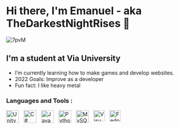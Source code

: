 
          
# Hi there, I'm Emanuel - aka TheDarkestNightRises 👋 


![7pvM](https://user-images.githubusercontent.com/91905169/194719990-25fb0234-6f6a-4314-9044-fc3ba4bdd756.gif)


## I'm a student at Via University

- I’m currently learning how to make games and develop websites.
- 2022 Goals: Improve as a developer
- Fun fact: I like heavy metal

### Languages and Tools :
<img align="left" alt="Unity" width="34px" src="https://user-images.githubusercontent.com/91905169/194719157-224857cd-8a04-44e3-bd98-ee04feefabd9.png" style="padding-right:10px;" />
<img align="left" alt="C#" width="34px" src="https://user-images.githubusercontent.com/91905169/194720394-ca0fb1e6-d142-497e-af59-a965d8ee6a63.png" style="padding-right:10px;" />
<img align="left" alt="Java" width="34px" src="https://cdn.jsdelivr.net/gh/devicons/devicon/icons/java/java-original.svg" style="padding-right:10px;" />
<img align="left" alt="Python" width="34px" src="https://cdn.jsdelivr.net/gh/devicons/devicon/icons/python/python-original.svg" style="padding-right:10px;" />
<img align="left" alt="MySQL" width="34px" src="https://cdn.jsdelivr.net/gh/devicons/devicon/icons/mysql/mysql-original.svg" style="padding-right:10px;" />
<img align="left" alt="Visual Studio Code" width="30px" src="https://cdn.jsdelivr.net/gh/devicons/devicon/icons/vscode/vscode-original.svg" style="padding-right:10px;" />
<img align="left" alt="Fedora" width="30px" src="https://cdn.jsdelivr.net/gh/devicons/devicon/icons/fedora/fedora-original.svg" style="padding-right:20px;" />




